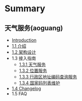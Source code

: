 # Summary

## 天气服务(aoguang)
* [Introduction](README.md)
* [1.1 介绍](aoguang/introduction.md)
* [1.2 架构设计](aoguang/架构设计.md)
* 1.3 接入指南
    * [1.3.1 天气服务]()
    * [1.3.2 位置服务]()
    * [1.3.3 行政区地址编码查询服务](aoguang/address-codes.md)
    * [1.3.4 国家码列表维护](aoguang/country-codes.md)
* [1.4 Changelog](aoguang/changelog.md)
* 1.5 FAQ

